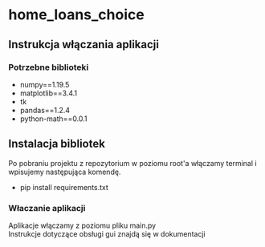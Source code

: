 # home_loans_choice

## Instrukcja włączania aplikacji 
### Potrzebne biblioteki
- numpy==1.19.5
- matplotlib==3.4.1
- tk
- pandas==1.2.4
- python-math==0.0.1

## Instalacja bibliotek
Po pobraniu projektu z repozytorium w poziomu root'a włączamy terminal
i wpisujemy następująca komendę.
- pip install requirements.txt

### Właczanie aplikacji
Aplikacje włączamy z poziomu pliku main.py</br>
Instrukcje dotyczące obsługi gui znajdą się w dokumentacji

